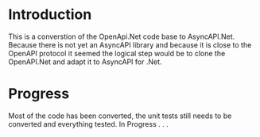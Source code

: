 # Introduction
This is a converstion of the OpenApi.Net code base to AsyncAPI.Net. Because there is not yet an AsyncAPI library and because it is close to the OpenAPI protocol it seemed the logical step would be to clone the OpenAPI.Net and adapt it to AsyncAPI for .Net.

# Progress
Most of the code has been converted, the unit tests still needs to be converted and everything tested.
In Progress . . .
